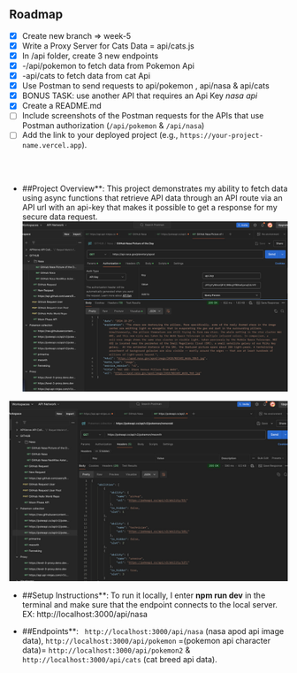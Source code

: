 ## Roadmap

- [x] Create new branch => week-5
- [x] Write a Proxy Server for Cats Data = api/cats.js
- [x] In /api folder, create 3 new endpoints
- [x] -/api/pokemon to fetch data from Pokemon Api
- [x] -api/cats to fetch data from cat Api
- [x] Use Postman to send requests to api/pokemon , api/nasa & api/cats
- [x] BONUS TASK: use another API that requires an Api Key *nasa api*
- [x] Create a README.md
- [ ] Include screenshots of the Postman requests for the APIs that use Postman authorization  (`/api/pokemon` & `/api/nasa`)
- [ ] Add the link to your deployed project (e.g., `https://your-project-name.vercel.app`).

<br>
<br>

- ##Project Overview**: This project demonstrates my ability to fetch data using async functions that retrieve API data through an API route via an API url with an api-key that makes it possible to get a response for my secure data request.<br />
![alt text](../../../public/imgs/nasa-api.jpg) <br />

![alt text](../../../public/imgs/pokemon-api.jpg) <br />

- ##Setup Instructions**: To run it locally, I enter **npm run dev** in the terminal and make sure that the endpoint connects to the local server. EX: http://localhost:3000/api/nasa<br />

- ##Endpoints**: ` http://localhost:3000/api/nasa` (nasa apod api image data), `http://localhost:3000/api/pokemon` =(pokemon api character data)= `http://localhost:3000/api/pokemon2` & `http://localhost:3000/api/cats` (cat breed api data).<br />

